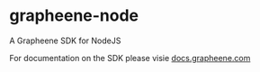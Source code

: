 # grapheene-node

A Grapheene SDK for NodeJS

For documentation on the SDK please visie [docs.grapheene.com](https://docs.grapheene.com)
